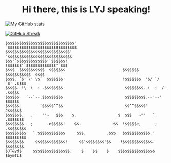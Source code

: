 <!--
**L6y6j6/L6y6j6** is a ✨ _special_ ✨ repository because its `README.md` (this file) appears on your GitHub profile.

Here are some ideas to get you started:

- 🔭 I’m currently working on ...
- 🌱 I’m currently learning ...
- 👯 I’m looking to collaborate on ...
- 🤔 I’m looking for help with ...
- 💬 Ask me about ...
- 📫 How to reach me: ...
- 😄 Pronouns: ...
- ⚡ Fun fact: ...
-->

<h1 align="center">Hi there, this is LYJ speaking!</h1>

[![My GitHub stats](https://github-readme-stats.vercel.app/api?username=LightYourJourney)](https://github.com/anuraghazra/github-readme-stats)

[![GitHub Streak](https://github-readme-streak-stats.herokuapp.com/?user=LightYourJourney)](https://git.io/streak-stats)

```
$$$$$$$$$$$$$$$$$$$$$$$$$$$$$$'               `$$$$$$$$$$$$$$$$$$$$$$$$$$$$$$  
$$$$$$$$$$$$$$$$$$$$$$$$$$$$'                   `$$$$$$$$$$$$$$$$$$$$$$$$$$$$
$$$'`$$$$$$$$$$$$$'`$$$$$$!                       !$$$$$$'`$$$$$$$$$$$$$'`$$$
$$$$  $$$$$$$$$$$  $$$$$$$                         $$$$$$$  $$$$$$$$$$$  $$$$
$$$$. `$' \' \$`  $$$$$$$!                         !$$$$$$$  '$/ `/ `$' .$$$$
$$$$$. !\  i  i .$$$$$$$$                           $$$$$$$$. i  i  /! .$$$$$
$$$$$$   `--`--.$$$$$$$$$                           $$$$$$$$$.--'--'   $$$$$$
$$$$$$L        `$$$$$^^$$                           $$^^$$$$$'        J$$$$$$
$$$$$$$.   .'   ""~   $$$    $.                 .$  $$$   ~""   `.   .$$$$$$$
$$$$$$$$.  ;      .e$$$$$!    $$.             .$$  !$$$$$e,      ;  .$$$$$$$$
$$$$$$$$$   `.$$$$$$$$$$$$     $$$.         .$$$   $$$$$$$$$$$$.'   $$$$$$$$$
$$$$$$$$    .$$$$$$$$$$$$$!     $$`$$$$$$$$'$$    !$$$$$$$$$$$$$.    $$$$$$$$
$JT&yd$     $$$$$$$$$$$$$$$$.    $    $$    $   .$$$$$$$$$$$$$$$$     $by&TL$
```